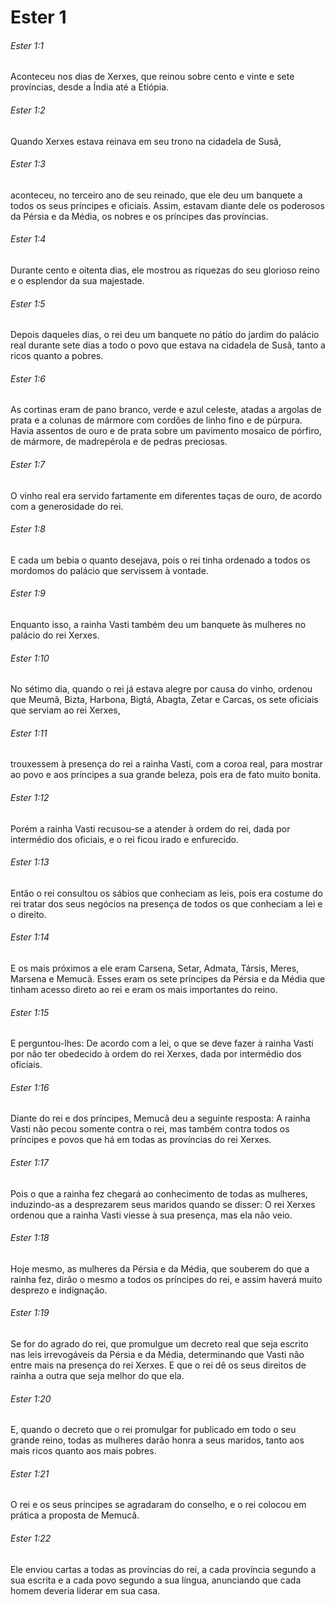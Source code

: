 # Ester 1

###### Ester 1:1

Aconteceu nos dias de Xerxes, que reinou sobre cento e vinte e sete províncias, desde a Índia até a Etiópia.

###### Ester 1:2

Quando Xerxes estava reinava em seu trono na cidadela de Susã,

###### Ester 1:3

aconteceu, no terceiro ano de seu reinado, que ele deu um banquete a todos os seus príncipes e oficiais. Assim, estavam diante dele os poderosos da Pérsia e da Média, os nobres e os príncipes das províncias.

###### Ester 1:4

Durante cento e oitenta dias, ele mostrou as riquezas do seu glorioso reino e o esplendor da sua majestade.

###### Ester 1:5

Depois daqueles dias, o rei deu um banquete no pátio do jardim do palácio real durante sete dias a todo o povo que estava na cidadela de Susã, tanto a ricos quanto a pobres.

###### Ester 1:6

As cortinas eram de pano branco, verde e azul celeste, atadas a argolas de prata e a colunas de mármore com cordões de linho fino e de púrpura. Havia assentos de ouro e de prata sobre um pavimento mosaico de pórfiro, de mármore, de madrepérola e de pedras preciosas.

###### Ester 1:7

O vinho real era servido fartamente em diferentes taças de ouro, de acordo com a generosidade do rei.

###### Ester 1:8

E cada um bebia o quanto desejava, pois o rei tinha ordenado a todos os mordomos do palácio que servissem à vontade.

###### Ester 1:9

Enquanto isso, a rainha Vasti também deu um banquete às mulheres no palácio do rei Xerxes.

###### Ester 1:10

No sétimo dia, quando o rei já estava alegre por causa do vinho, ordenou que Meumã, Bizta, Harbona, Bigtá, Abagta, Zetar e Carcas, os sete oficiais que serviam ao rei Xerxes,

###### Ester 1:11

trouxessem à presença do rei a rainha Vasti, com a coroa real, para mostrar ao povo e aos príncipes a sua grande beleza, pois era de fato muito bonita.

###### Ester 1:12

Porém a rainha Vasti recusou-se a atender à ordem do rei, dada por intermédio dos oficiais, e o rei ficou irado e enfurecido.

###### Ester 1:13

Então o rei consultou os sábios que conheciam as leis, pois era costume do rei tratar dos seus negócios na presença de todos os que conheciam a lei e o direito.

###### Ester 1:14

E os mais próximos a ele eram Carsena, Setar, Admata, Társis, Meres, Marsena e Memucã. Esses eram os sete príncipes da Pérsia e da Média que tinham acesso direto ao rei e eram os mais importantes do reino.

###### Ester 1:15

E perguntou-lhes: De acordo com a lei, o que se deve fazer à rainha Vasti por não ter obedecido à ordem do rei Xerxes, dada por intermédio dos oficiais.

###### Ester 1:16

Diante do rei e dos príncipes, Memucã deu a seguinte resposta: A rainha Vasti não pecou somente contra o rei, mas também contra todos os príncipes e povos que há em todas as províncias do rei Xerxes.

###### Ester 1:17

Pois o que a rainha fez chegará ao conhecimento de todas as mulheres, induzindo-as a desprezarem seus maridos quando se disser: O rei Xerxes ordenou que a rainha Vasti viesse à sua presença, mas ela não veio.

###### Ester 1:18

Hoje mesmo, as mulheres da Pérsia e da Média, que souberem do que a rainha fez, dirão o mesmo a todos os príncipes do rei, e assim haverá muito desprezo e indignação.

###### Ester 1:19

Se for do agrado do rei, que promulgue um decreto real que seja escrito nas leis irrevogáveis da Pérsia e da Média, determinando que Vasti não entre mais na presença do rei Xerxes. E que o rei dê os seus direitos de rainha a outra que seja melhor do que ela.

###### Ester 1:20

E, quando o decreto que o rei promulgar for publicado em todo o seu grande reino, todas as mulheres darão honra a seus maridos, tanto aos mais ricos quanto aos mais pobres.

###### Ester 1:21

O rei e os seus príncipes se agradaram do conselho, e o rei colocou em prática a proposta de Memucã.

###### Ester 1:22

Ele enviou cartas a todas as províncias do rei, a cada província segundo a sua escrita e a cada povo segundo a sua língua, anunciando que cada homem deveria liderar em sua casa.

